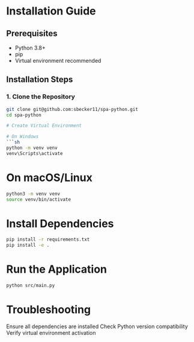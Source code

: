 # Installation Guide

## Prerequisites
- Python 3.8+
- pip
- Virtual environment recommended

## Installation Steps

### 1. Clone the Repository
```bash
git clone git@github.com:sbecker11/spa-python.git
cd spa-python

# Create Virtual Environment

# On Windows
```sh
python -m venv venv
venv\Scripts\activate
```

# On macOS/Linux
```sh
python3 -m venv venv
source venv/bin/activate
```

# Install Dependencies

```sh
pip install -r requirements.txt
pip install -e .
```

# Run the Application
```sh
python src/main.py
```

# Troubleshooting
Ensure all dependencies are installed
Check Python version compatibility
Verify virtual environment activation


